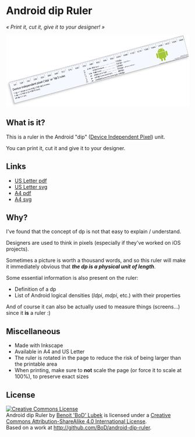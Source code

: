 # Android dip Ruler
*« Print it, cut it, give it to your designer! »*

![Android dip Ruler!](https://raw.githubusercontent.com/BoD/android-dip-ruler/master/illus.png "Android dip Ruler!")


## What is it?
This is a ruler in the Android "dip" ([Device Independent Pixel](http://en.wikipedia.org/wiki/Units_of_measurement)) unit.

You can print it, cut it and give it to your designer.


## Links
- [US Letter pdf](https://github.com/BoD/android-dip-ruler/releases/download/v1.0.0/android_dip_ruler-1.0.0-usletter.pdf)
- [US Letter svg](https://raw.githubusercontent.com/BoD/android-dip-ruler/master/android_dip_ruler-usletter.svg)
- [A4 pdf](https://github.com/BoD/android-dip-ruler/releases/download/v1.0.0/android_dip_ruler-1.0.0-a4.pdf)
- [A4 svg](https://raw.githubusercontent.com/BoD/android-dip-ruler/master/android_dip_ruler-a4.svg)


## Why?
I've found that the concept of dp is not that easy to explain / understand.

Designers are used to think in pixels (especially if they've worked on iOS projects).

Sometimes a picture is worth a thousand words, and so this ruler will make it immediately obvious that ***the dp is a physical unit of length***.

Some essential information is also present on the ruler:
- Definition of a dp
- List of Android logical densities (*ldpi*, *mdpi*, etc.) with their properties

And of course it can also be actually used to measure things (screens…) since it **is** a ruler :)


## Miscellaneous

- Made with Inkscape
- Available in A4 and US Letter
- The ruler is rotated in the page to reduce the risk of being larger than the printable area
- When printing, make sure to **not** scale the page (or force it to scale at 100%), to preserve exact sizes


## License
<a rel="license" href="http://creativecommons.org/licenses/by-sa/4.0/"><img alt="Creative Commons License" style="border-width:0" src="https://i.creativecommons.org/l/by-sa/4.0/88x31.png" /></a><br /><span xmlns:dct="http://purl.org/dc/terms/" href="http://purl.org/dc/dcmitype/StillImage" property="dct:title" rel="dct:type">Android dip Ruler</span> by <a xmlns:cc="http://creativecommons.org/ns#" href="http://JRAF.org" property="cc:attributionName" rel="cc:attributionURL">Benoit 'BoD' Lubek</a> is licensed under a <a rel="license" href="http://creativecommons.org/licenses/by-sa/4.0/">Creative Commons Attribution-ShareAlike 4.0 International License</a>.<br />Based on a work at <a xmlns:dct="http://purl.org/dc/terms/" href="http://github.com/BoD/Android-dip-Ruler" rel="dct:source">http://github.com/BoD/android-dip-ruler</a>.
